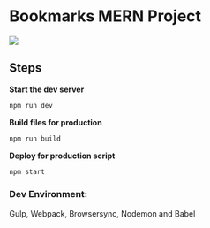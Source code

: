 # Bookmarks MERN Project

![](https://i.imgur.com/9IZ6ZPz.png)

## Steps

**Start the dev server**
```bash
npm run dev
```

**Build files for production**
```bash
npm run build
```

**Deploy for production script**
```bash
npm start
```

### Dev Environment: 
Gulp, Webpack, Browsersync, Nodemon and Babel